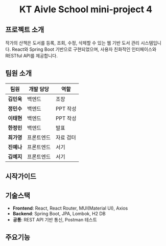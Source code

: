 <h1 align="center"> KT Aivle School mini-project 4</h1>

## 프로젝트 소개
작가의 산책은 도서를 등록, 조회, 수정, 삭제할 수 있는 웹 기반 도서 관리 시스템입니다.
React와 Spring Boot 기반으로 구현되었으며, 사용자 친화적인 인터페이스와 RESTful API를 제공합니다.

## 팀원 소개
| 팀원                  | 개발 담당          | 역할                    |
|-------------------------|-----------------|-------------------------|
| **김민욱**   | 백엔드 | 조장                |
| **정민수**        | 백엔드 | PPT 작성                |
| **이태현**        | 백엔드 | PPT 작성                |
| **한정민**        | 백엔드 | 발표                |
| **최가영**       | 프론트엔드      | 자료 검터     |
| **진예나**             | 프론트엔드 | 서기             |
| **김예지**        | 프론트엔드 | 서기                |


## 시작가이드

## 기술스택
- **Frontend**: React, React Router, MUI(Material UI), Axios
- **Backend**: Spring Boot, JPA, Lombok, H2 DB
- **공통**: REST API 기반 통신, Postman 테스트

## 주요기능
